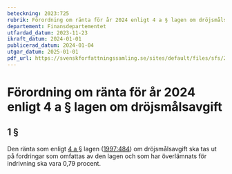 ```yaml
---
beteckning: 2023:725
rubrik: Förordning om ränta för år 2024 enligt 4 a § lagen om dröjsmålsavgift
departement: Finansdepartementet
utfardad_datum: 2023-11-23
ikraft_datum: 2024-01-01
publicerad_datum: 2024-01-04
utgar_datum: 2025-01-01
pdf_url: https://svenskforfattningssamling.se/sites/default/files/sfs/2023-11/SFS2023-725.pdf
---
```


# Förordning om ränta för år 2024 enligt 4 a § lagen om dröjsmålsavgift

## 1 §

Den ränta som enligt [4 a §](#4a) lagen ([1997:484](https://selex.se/eli/sfs/1997/484)) om dröjsmålsavgift ska tas ut på fordringar som omfattas av den lagen och som har överlämnats för indrivning ska vara 0,79 procent.